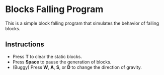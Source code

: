 # Blocks Falling Program

This is a simple block falling program that simulates the behavior of falling blocks.

## Instructions

- Press **T** to clear the static blocks.
- Press **Space** to pause the generation of blocks.
- (Buggy) Press **W**, **A**, **S**, or **D** to change the direction of gravity.
